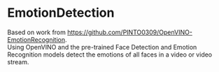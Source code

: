 # EmotionDetection
Based on work from https://github.com/PINTO0309/OpenVINO-EmotionRecognition.  
Using OpenVINO and the pre-trained Face Detection and Emotion Recognition models detect the emotions of all faces in a video or video stream.

